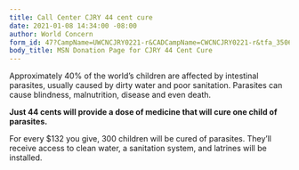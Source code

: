 ```yaml
---
title: Call Center CJRY 44 cent cure
date: 2021-01-08 14:34:00 -08:00
author: World Concern
form_id: 47?CampName=UWCNCJRY0221-r&CADCampName=CWCNCJRY0221-r&tfa_3506=Canada&tfa_1244=44cent
body_title: MSN Donation Page for CJRY 44 Cent Cure
---
```


Approximately 40% of the world’s children are affected by intestinal parasites, usually caused by dirty water and poor sanitation. Parasites can cause blindness, malnutrition, disease and even death.

**Just 44 cents will provide a dose of medicine that will cure one child of parasites.** 

For every $132 you give, 300 children will be cured of parasites. They’ll receive access to clean water, a sanitation system, and latrines will be installed.
